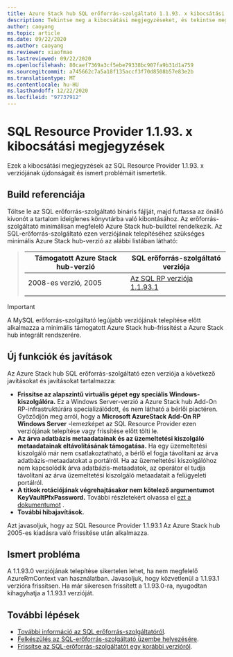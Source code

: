 ```yaml
---
title: Azure Stack hub SQL erőforrás-szolgáltató 1.1.93. x kibocsátási megjegyzései
description: Tekintse meg a kibocsátási megjegyzéseket, és tekintse meg az Azure Stack hub SQL Resource Provider 1.1.93. x frissítésének újdonságait.
author: caoyang
ms.topic: article
ms.date: 09/22/2020
ms.author: caoyang
ms.reviewer: xiaofmao
ms.lastreviewed: 09/22/2020
ms.openlocfilehash: 80caef7369a3cf5ebe79338bc907fa9b31d1a759
ms.sourcegitcommit: a745662c7a5a18f135accf3f70d8508b57e83e2b
ms.translationtype: MT
ms.contentlocale: hu-HU
ms.lasthandoff: 12/22/2020
ms.locfileid: "97737912"
---
```

# <a name="sql-resource-provider-1193x-release-notes"></a>SQL Resource Provider 1.1.93. x kibocsátási megjegyzések

Ezek a kibocsátási megjegyzések az SQL Resource Provider 1.1.93. x verziójának újdonságait és ismert problémáit ismertetik.

## <a name="build-reference"></a>Build referenciája
Töltse le az SQL erőforrás-szolgáltató bináris fájlját, majd futtassa az önálló kivonót a tartalom ideiglenes könyvtárba való kibontásához. Az erőforrás-szolgáltató minimálisan megfelelő Azure Stack hub-buildtel rendelkezik. Az SQL-erőforrás-szolgáltató ezen verziójának telepítéséhez szükséges minimális Azure Stack hub-verzió az alábbi listában látható:

> |Támogatott Azure Stack hub-verzió|SQL erőforrás-szolgáltató verziója|
> |-----|-----|
> |2008-es verzió, 2005|[Az SQL RP verziója 1.1.93.1](https://aka.ms/azshsqlrp11931)|  
> |     |     |

> [!IMPORTANT]
> A MySQL erőforrás-szolgáltató legújabb verziójának telepítése előtt alkalmazza a minimális támogatott Azure Stack hub-frissítést a Azure Stack hub integrált rendszerére.

## <a name="new-features-and-fixes"></a>Új funkciók és javítások

Az Azure Stack hub SQL erőforrás-szolgáltató ezen verziója a következő javításokat és javításokat tartalmazza:

- **Frissítse az alapszintű virtuális gépet egy speciális Windows-kiszolgálóra.** Ez a Windows Server-verzió a Azure Stack hub Add-On RP-infrastruktúrára specializálódott, és nem látható a bérlői piactéren. Győződjön meg arról, hogy a **Microsoft AzureStack Add-On RP Windows Server** -lemezképet az SQL Resource Provider ezen verziójának telepítése vagy frissítése előtt tölti le.
- **Az árva adatbázis metaadatainak és az üzemeltetési kiszolgáló metaadatainak eltávolításának támogatása.** Ha egy üzemeltetési kiszolgáló már nem csatlakoztatható, a bérlő el fogja távolítani az árva adatbázis-metaadatokat a portálról. Ha az üzemeltetési kiszolgálóhoz nem kapcsolódik árva adatbázis-metaadatok, az operátor el tudja távolítani az árva üzemeltetési kiszolgáló metaadatait a felügyeleti portálról.
- **A titkok rotációjának végrehajtásakor nem kötelező argumentumot KeyVaultPfxPassword.** További részletekért olvassa el [ezt a dokumentumot](azure-stack-sql-resource-provider-maintain.md#secrets-rotation) .
- **További hibajavítások.**

Azt javasoljuk, hogy az SQL Resource Provider 1.1.93.1 Az Azure Stack hub 2005-es kiadásra való frissítése után alkalmazza.

## <a name="known-issue"></a>Ismert probléma
A 1.1.93.0 verziójának telepítése sikertelen lehet, ha nem megfelelő AzureRmContext van használatban. Javasoljuk, hogy közvetlenül a 1.1.93.1 verzióra frissítsen. Ha már sikeresen frissített a 1.1.93.0-ra, nyugodtan kihagyhatja a 1.1.93.1 verzióját.

## <a name="next-steps"></a>További lépések

- [További információ az SQL erőforrás-szolgáltatóról](azure-stack-sql-resource-provider.md).
- [Felkészülés az SQL-erőforrás-szolgáltató üzembe helyezésére](azure-stack-sql-resource-provider-deploy.md#prerequisites).
- [Frissítse az SQL-erőforrás-szolgáltatót egy korábbi verzióról](azure-stack-sql-resource-provider-update.md).

